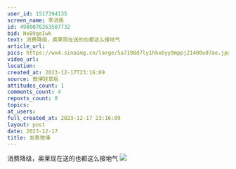 ```yaml
---
user_id: 1517394135
screen_name: 李消极
id: 4980076263507732
bid: NxB9geIwk
text: 消费降级，奥莱现在送的也都这么接地气 
article_url: 
pics: https://wx4.sinaimg.cn/large/5a7198d7ly1hkx6yy9mppj21400u07ae.jpg
video_url: 
location: 
created_at: 2023-12-17T23:16:09
source: 微博轻享版
attitudes_count: 1
comments_count: 4
reposts_count: 0
topics: 
at_users: 
full_created_at: 2023-12-17 23:16:09
layout: post
date: 2023-12-17
title: 发表微博
---
```


消费降级，奥莱现在送的也都这么接地气 
![](https://image.baidu.com/search/down?url=https://wx4.sinaimg.cn/large/5a7198d7ly1hkx6yy9mppj21400u07ae.jpg)
